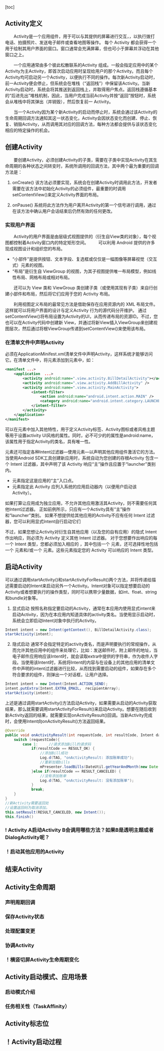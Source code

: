 [toc]
## Activity定义
&emsp;&emsp;Activity是一个应用组件，用于可以与其提供的屏幕进行交互，，以执行拨打电话、拍摄照片、发送电子邮件或查看地图等操作。 每个 Activity 都会获得一个用于绘制其用户界面的窗口。窗口通常会充满屏幕，但也可小于屏幕并浮动在其他窗口之上。

&emsp;&emsp;一个应用通常由多个彼此松散联系的Activity 组成。一般会指定应用中的某个Activity为主Activity，即首次启动应用时呈现给用户的那个Activity。而且每个Activity均可启动另一个Activity，以便执行不同的操作。每次新Activity启动时，前一Activity便会停止，但系统会在堆栈（“返回栈”）中保留该Activity。当新Activity启动时，系统会将其推送到返回栈上，并取得用户焦点。返回栈遵循基本的“后进先出”堆栈机制，因此，当用户完成当前Activity并按“返回”按钮时，系统会从堆栈中将其弹出（并销毁），然后恢复前一 Activity。

&emsp;&emsp;当一个Activity因为某个新Activity的启动而停止时，系统会通过该Activity的生命周期回调方法通知其这一状态变化，Activity会因状态变化而创建、停止、恢复、销毁Activity，从而调用其对应的回调方法，每种方法都会提供与该状态变化相应的特定操作的机会。

## 创建Activity
&emsp;&emsp;要创建Activity，必须创建Activity的子类，需要在子类中实现Activity在其生命周期的各种状态之间转变时，系统所调用的回调方法，其中两个最为重要的回调方法是：

1. onCreate()
该方法必须要实现，系统会在创建Activity时调用此方法，开发者需要在该方法中初始化Activity的必须组件，最重要的时调用setContentView()来定义Activity界面的布局。

2. onPause()
系统将此方法作为用户离开Activity的第一个信号进行调用，通过在该方法中确认用户会话结束后仍然有效的任何更改。

### 实现用户界面
&emsp;&emsp;Activity的用户界面是由层级式视图提供的（衍生自View类的对象），每个视图都控制着Activity窗口内的特定矩形空间。
&emsp;&emsp;可以利用 Android 提供的许多现成视图设计和组织您的布局。
- “小部件”是提供按钮、文本字段、复选框或仅仅是一幅图像等屏幕视觉（交互式）元素的视图。 
- “布局”是衍生自 ViewGroup 的视图，为其子视图提供唯一布局模型，例如线性布局、网格布局或相对布局。

&emsp;&emsp;还可以为 View 类和 ViewGroup 类创建子类（或使用其现有子类）来自行创建小部件和布局，然后将它们应用于您的 Activity 布局。

&emsp;&emsp;利用视图定义布局的最常见方法是借助保存在应用资源内的 XML 布局文件。这样就可以将用户界面的设计与定义Activity 行为的源代码分开维护。 通过setContentView()将布局设置为Activity的UI，从而传递布局的资源ID。不过，您也可以在Activity代码中创建新 View，并通过将新View插入ViewGroup来创建视图层次，然后通过将根ViewGroup传递到setContentView()来使用该布局。

### 在清单文件中声明Activity
必须在ApplicationMinifest.xml清单文件中声明Activity，这样系统才能够访问它。在清单文件中，将<activity>元素添加到<application>元素中，如：
```xml
<manifest ...>   
    <application  ...>        
        <activity android:name=".view.activity.BillDetailActivity"></activity>        
        <activity android:name=".view.activity.AddBillActivity" />       
        <activity android:name=".view.activity.MainActivity">            
            <intent-filter>               
                <action android:name="android.intent.action.MAIN" />        
                <category android:name="android.intent.category.LAUNCHER" />    
            </intent-filter>
        </activity>
    </application>
</manifest>
```
可以在<activity>元素中加入其他特性，用于定义Activity标签、Activity图标或者风格主题等用于设置activity UI风格的属性。同时，必不可少的的属性是android:name，该属性用于指定Activity的类名，具有唯一性。

<activity> 元素还可指定各种Intent过滤器—使用<intent-filter>元素—以声明其他应用组件激活它的方法。
当使用Android SDK工具创建新应用时，系统自动为您创建的存根Activity 包含一个 Intent 过滤器，其中声明了该 Activity 响应“主”操作且应置于“launcher”类别内。
- <action> 元素指定这是应用的“主”入口点。
- <category> 元素指定此 Activity 应列入系统的应用启动器内（以便用户启动该 Activity）。

如果打算让应用成为独立应用，不允许其他应用激活其Activity，则不需要任何其他Intent过滤器。 正如前例所示，只应有一个Activity具有“主”操作和“launcher”类别。 如果不想提供给其他应用的Activity不应有任何 Intent 过滤器，您可以利用显式Intent自行启动它们

不过，如果您想让Activity对衍生自其他应用（以及您的自有应用）的隐式 Intent 作出响应，则必须为 Activity 定义其他 Intent 过滤器。 对于您想要作出响应的每一个 Intent 类型，您都必须加入相应的 <intent-filter>，其中包括一个 <action> 元素，还可选择性地包括一个 <category> 元素和/或一个 <data> 元素。这些元素指定您的 Activity 可以响应的 Intent 类型。

## 启动Activity
可以通过调用startActivity()和startActivityForResult()两个方法，并将传递给描述需要启动的Intent来启动另外一个Activity。Intent对象可以指定想要启动的Activity或者想要执行的操作类型，同时可以携带少量数据，如int、float、string和bundle对象等。

1. 显式启动
按照名称指定要启动的Activity，通常在本应用内使用显式intent来启动Activity，因为在本应用内知道具体的activity类名。当使用显示启动时，系统会立即启动Intent对象中执行的Activity。
```java
Intent intent = new Intent(getContext(), BillDetailActivity.class);
startActivity(intent);
```

2. 隐式启动
通常不会指定特定的activity类名，而是声明要执行的常规操作，从而允许其他应用中的组件来处理它，比如：发送邮件时，附上邮件的地址，当电子邮件应用响应该Intent时，就会读取extra中提供的字符串，作为收件人字段。当使用该Intent时，系统将Intent的内容与在设备上的其他应用的清单文件中声明的intent过滤器进行比较，从而找到需要启动的组件，如果存在多个符合要求的组件，则弹出一个对话框，让用户选择。
```java
Intent intent = new Intent(Intent.ACTION_SEND);
intent.putExtra(Intent.EXTRA_EMAIL， recipientArray);
startActivity(intent);
```
上述是通过调用startActivity()方法启动Activity，如果需要从启动的Activity获取结果，那么就需要调用startActivityForResult()来启动Activity。想要在随后收到新Activity返回的结果，就需要实现onActivityResult()回调。当新Activity完成时，会使用Intent向onActivityResult()方法返回结果。
```java
@Override    
public void onActivityResult(int requestCode, int resultCode, Intent data) {        
    switch (requestCode){            
        case 1:     //请求添加Bill的请求码                
            if(resultCode == RESULT_OK) {       
                //添加Bill成功                    
                Log.d(TAG, "onActivityResult: 添加账单成功");                    
                //重新加载bills                    
                mPresenter.loadBills(DateUtil.getYearAndMonth(new Date()));                
            }else if(resultCode == RESULT_CANCELED) {                   
                //没有添加账单                    
                Log.d(TAG, "onActivityResult: 没有添加账单");               
            }               
            break;                 
    }    
}
//新Activity需要返回处
//设置返回码为取消添加。
this.setResult(RESULT_CANCELED, new Intent());
this.finish()
```

### ! Activity A启动Activity B会调用哪些方法？如果B是透明主题或者DialogActivity呢？
### ！启动其他应用的Activity
## 结束Activity
## Activity生命周期
### 声明周期回调
### 保存Activity状态
### 处理配置变更
### 协调Activity
### ！横竖切屏Activity生命周期变化
## Activity启动模式、应用场景
### 启动模式介绍
### 任务相关性（TaskAffinity）
## Activity标志位

## ！Activity启动过程